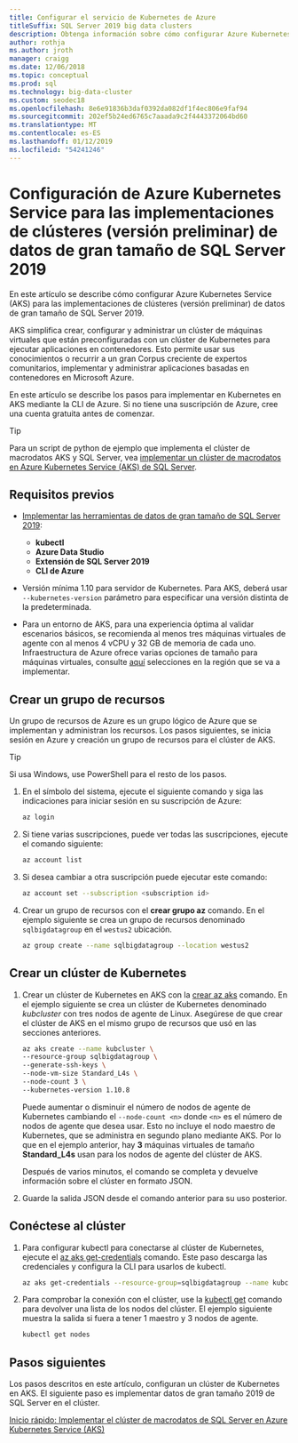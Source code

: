```yaml
---
title: Configurar el servicio de Kubernetes de Azure
titleSuffix: SQL Server 2019 big data clusters
description: Obtenga información sobre cómo configurar Azure Kubernetes Service (AKS) para las implementaciones de clústeres (versión preliminar) de datos de gran tamaño de SQL Server 2019.
author: rothja
ms.author: jroth
manager: craigg
ms.date: 12/06/2018
ms.topic: conceptual
ms.prod: sql
ms.technology: big-data-cluster
ms.custom: seodec18
ms.openlocfilehash: 8e6e91836b3daf0392da082df1f4ec806e9faf94
ms.sourcegitcommit: 202ef5b24ed6765c7aaada9c2f4443372064bd60
ms.translationtype: MT
ms.contentlocale: es-ES
ms.lasthandoff: 01/12/2019
ms.locfileid: "54241246"
---
```

# <a name="configure-azure-kubernetes-service-for-sql-server-2019-big-data-cluster-preview-deployments"></a>Configuración de Azure Kubernetes Service para las implementaciones de clústeres (versión preliminar) de datos de gran tamaño de SQL Server 2019

En este artículo se describe cómo configurar Azure Kubernetes Service (AKS) para las implementaciones de clústeres (versión preliminar) de datos de gran tamaño de SQL Server 2019.

AKS simplifica crear, configurar y administrar un clúster de máquinas virtuales que están preconfiguradas con un clúster de Kubernetes para ejecutar aplicaciones en contenedores. Esto permite usar sus conocimientos o recurrir a un gran Corpus creciente de expertos comunitarios, implementar y administrar aplicaciones basadas en contenedores en Microsoft Azure.

En este artículo se describe los pasos para implementar en Kubernetes en AKS mediante la CLI de Azure. Si no tiene una suscripción de Azure, cree una cuenta gratuita antes de comenzar.

> [!TIP] 
> Para un script de python de ejemplo que implementa el clúster de macrodatos AKS y SQL Server, vea [implementar un clúster de macrodatos en Azure Kubernetes Service (AKS) de SQL Server](https://github.com/Microsoft/sql-server-samples/tree/master/samples/features/sql-big-data-cluster/deployment/aks).

## <a name="prerequisites"></a>Requisitos previos

- [Implementar las herramientas de datos de gran tamaño de SQL Server 2019](deploy-big-data-tools.md):
   - **kubectl**
   - **Azure Data Studio**
   - **Extensión de SQL Server 2019**
   - **CLI de Azure**

- Versión mínima 1.10 para servidor de Kubernetes. Para AKS, deberá usar `--kubernetes-version` parámetro para especificar una versión distinta de la predeterminada.

- Para un entorno de AKS, para una experiencia óptima al validar escenarios básicos, se recomienda al menos tres máquinas virtuales de agente con al menos 4 vCPU y 32 GB de memoria de cada uno. Infraestructura de Azure ofrece varias opciones de tamaño para máquinas virtuales, consulte [aquí](https://docs.microsoft.com/azure/virtual-machines/windows/sizes) selecciones en la región que se va a implementar.

## <a name="create-a-resource-group"></a>Crear un grupo de recursos

Un grupo de recursos de Azure es un grupo lógico de Azure que se implementan y administran los recursos. Los pasos siguientes, se inicia sesión en Azure y creación un grupo de recursos para el clúster de AKS.

> [!TIP]
> Si usa Windows, use PowerShell para el resto de los pasos.

1. En el símbolo del sistema, ejecute el siguiente comando y siga las indicaciones para iniciar sesión en su suscripción de Azure:

    ```bash
    az login
    ```

1. Si tiene varias suscripciones, puede ver todas las suscripciones, ejecute el comando siguiente:

   ```bash
   az account list
   ```

1. Si desea cambiar a otra suscripción puede ejecutar este comando:

   ```bash
   az account set --subscription <subscription id>
   ```

1. Crear un grupo de recursos con el **crear grupo az** comando. En el ejemplo siguiente se crea un grupo de recursos denominado `sqlbigdatagroup` en el `westus2` ubicación.

   ```bash
   az group create --name sqlbigdatagroup --location westus2
   ```

## <a name="create-a-kubernetes-cluster"></a>Crear un clúster de Kubernetes

1. Crear un clúster de Kubernetes en AKS con la [crear az aks](https://docs.microsoft.com/cli/azure/aks) comando. En el ejemplo siguiente se crea un clúster de Kubernetes denominado *kubcluster* con tres nodos de agente de Linux. Asegúrese de que crear el clúster de AKS en el mismo grupo de recursos que usó en las secciones anteriores.

    ```bash
   az aks create --name kubcluster \
    --resource-group sqlbigdatagroup \
    --generate-ssh-keys \
    --node-vm-size Standard_L4s \
    --node-count 3 \
    --kubernetes-version 1.10.8
    ```

   Puede aumentar o disminuir el número de nodos de agente de Kubernetes cambiando el `--node-count <n>` donde `<n>` es el número de nodos de agente que desea usar. Esto no incluye el nodo maestro de Kubernetes, que se administra en segundo plano mediante AKS. Por lo que en el ejemplo anterior, hay **3** máquinas virtuales de tamaño **Standard_L4s** usan para los nodos de agente del clúster de AKS.

   Después de varios minutos, el comando se completa y devuelve información sobre el clúster en formato JSON.

1. Guarde la salida JSON desde el comando anterior para su uso posterior.

## <a name="connect-to-the-cluster"></a>Conéctese al clúster

1. Para configurar kubectl para conectarse al clúster de Kubernetes, ejecute el [az aks get-credentials](https://docs.microsoft.com/cli/azure/aks?view=azure-cli-latest#az-aks-get-credentials) comando. Este paso descarga las credenciales y configura la CLI para usarlos de kubectl.

   ```bash
   az aks get-credentials --resource-group=sqlbigdatagroup --name kubcluster
   ```

1. Para comprobar la conexión con el clúster, use la [kubectl get](https://kubernetes.io/docs/reference/generated/kubectl/kubectl-commands) comando para devolver una lista de los nodos del clúster.  El ejemplo siguiente muestra la salida si fuera a tener 1 maestro y 3 nodos de agente.

   ```bash
   kubectl get nodes
   ```

## <a name="next-steps"></a>Pasos siguientes

Los pasos descritos en este artículo, configuran un clúster de Kubernetes en AKS. El siguiente paso es implementar datos de gran tamaño 2019 de SQL Server en el clúster.

[Inicio rápido: Implementar el clúster de macrodatos de SQL Server en Azure Kubernetes Service (AKS)](quickstart-big-data-cluster-deploy.md)

